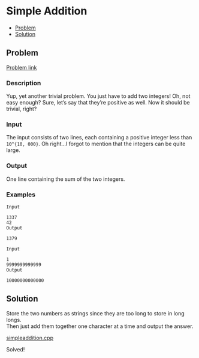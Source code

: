 # Simple Addition
- [Problem](#problem)
- [Solution](#simpleaddition.cpp)

## Problem
[Problem link](https://open.kattis.com/problems/simpleaddition)

### Description

Yup, yet another trivial problem. You just have to add two integers! Oh, not easy enough? Sure, let’s say that they’re positive as well. Now it should be trivial, right?

### Input
The input consists of two lines, each containing a positive integer less than `10^{10, 000}`. Oh right…I forgot to mention that the integers can be quite large.

### Output
One line containing the sum of the two integers. 

### Examples
```
Input

1337
42
Output

1379
```
```
Input

1
9999999999999
Output

10000000000000
```


## Solution
Store the two numbers as strings since they are too long to store in long longs.  
Then just add them together one character at a time and output the answer.  

[simpleaddition.cpp](./simpleaddition.cpp)

Solved!